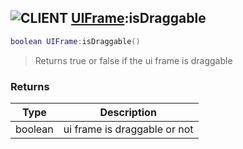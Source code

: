 ## ![](images/client.png "CLIENT") [UIFrame](ui_frame):isDraggable

```lua
boolean UIFrame:isDraggable()
```

> Returns true or false if the ui frame is draggable

### Returns

| Type    | Description                  |
| ------- | ---------------------------- |
| boolean | ui frame is draggable or not |
